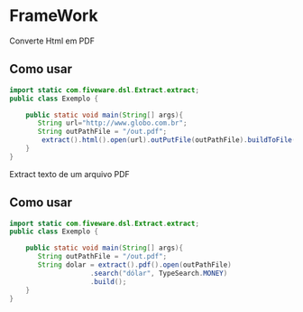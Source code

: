 # FrameWork

Converte Html em PDF

Como usar
---
```java
import static com.fiveware.dsl.Extract.extract;
public class Exemplo {

    public static void main(String[] args){
       String url="http://www.globo.com.br";
       String outPathFile = "/out.pdf";
        extract().html().open(url).outPutFile(outPathFile).buildToFile();
    }        
}
```

Extract texto de um arquivo PDF

Como usar
---
```java
import static com.fiveware.dsl.Extract.extract;
public class Exemplo {

    public static void main(String[] args){
       String outPathFile = "/out.pdf";
       String dolar = extract().pdf().open(outPathFile)
       				.search("dólar", TypeSearch.MONEY)
       				.build();
    }        
}
```